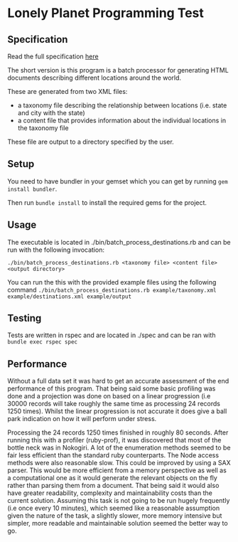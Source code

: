 Lonely Planet Programming Test
=======================
## Specification
Read the full specification [here](docs/introduction.pdf)

The short version is this program is a batch processor for generating HTML documents describing different locations around the world.

These are generated from two XML files:
 * a taxonomy file describing the relationship between locations (i.e. state and city with the state)
 * a content file that provides information about the individual locations in the taxonomy file

These file are output to a directory specified by the user.

## Setup
You need to have bundler in your gemset which you can get by running ```gem install bundler```.

Then run ```bundle install``` to install the required gems for the project.

## Usage

The executable is located in ./bin/batch_process_destinations.rb and can be run with the following invocation:

```./bin/batch_process_destinations.rb <taxonomy file> <content file> <output directory>```

You can run the this with the provided example files using the following command
``` ./bin/batch_process_destinations.rb example/taxonomy.xml example/destinations.xml example/output ```

## Testing
Tests are written in rspec and are located in ./spec and can be ran with ```bundle exec rspec spec```

## Performance
Without a full data set it was hard to get an accurate assessment of the end performance of this program. That being said some basic profiling was done and a projection was done on based on a linear progression (i.e 30000 records will take roughly the same time as processing 24 records 1250 times). Whilst the linear progression is not accurate it does give a ball park indication on how it will perform under stress.

Processing the 24 records 1250 times finished in roughly 80 seconds. After running this with a profiler (ruby-prof), it was discovered that most of the bottle neck was in Nokogiri. A lot of the enumeration methods seemed to be fair less efficient than the standard ruby counterparts. The Node access methods were also reasonable slow. This could be improved by using a SAX parser. This would be more efficient from a memory perspective as well as a computational one as it would generate the relevant objects on the fly rather than parsing them from a document. That being said it would also have greater readability, complexity and maintainability costs than the current solution. Assuming this task is not going to be run hugely frequently (i.e once every 10 minutes), which seemed like a reasonable assumption given the nature of the task, a slightly slower, more memory intensive but simpler, more readable and maintainable solution seemed the better way to go.

